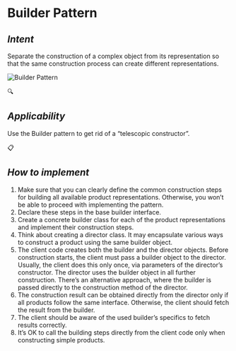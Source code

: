 # Builder Pattern
## *Intent*
Separate the construction of a complex object from its representation so that the same construction process can create different representations.

![Builder Pattern](https://refactoring.guru/images/patterns/diagrams/builder/structure.png)

:mag: 
## *Applicability*
Use the Builder pattern to get rid of a “telescopic constructor”.

 :clipboard: 
## *How to implement*
1. Make sure that you can clearly define the common construction steps for building all available product representations. Otherwise, you won’t be able to proceed with implementing the pattern.
2. Declare these steps in the base builder interface.
3. Create a concrete builder class for each of the product representations and implement their construction steps.
4. Think about creating a director class. It may encapsulate various ways to construct a product using the same builder object.
5. The client code creates both the builder and the director objects. Before construction starts, the client must pass a builder object to the director. Usually, the client does this only once, via parameters of the director’s constructor. The director uses the builder object in all further construction. There’s an alternative approach, where the builder is passed directly to the construction method of the director.
6. The construction result can be obtained directly from the director only if all products follow the same interface. Otherwise, the client should fetch the result from the builder.
7. The client should be aware of the used builder’s specifics to fetch results correctly.
8. It’s OK to call the building steps directly from the client code only when constructing simple products.


